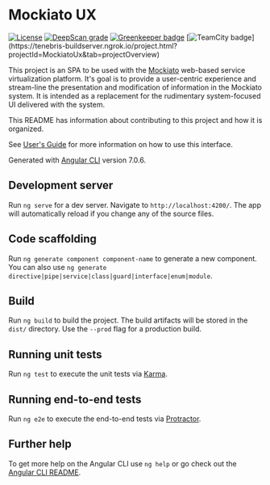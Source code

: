 # Mockiato UX

[![License](https://img.shields.io/badge/License-Apache%202.0-blue.svg)](https://opensource.org/licenses/Apache-2.0)
[![DeepScan grade](https://deepscan.io/api/teams/2522/projects/3668/branches/32133/badge/grade.svg)](https://deepscan.io/dashboard#view=project&tid=2522&pid=3668&bid=32133)
[![Greenkeeper badge](https://badges.greenkeeper.io/tenebris/mockiato-ux.svg)](https://greenkeeper.io/)
[![TeamCity badge](https://tenebris-buildserver.ngrok.io/app/rest/builds/buildType:(id:MockiatoUx_Build)/statusIcon)](https://tenebris-buildserver.ngrok.io/project.html?projectId=MockiatoUx&tab=projectOverview)

This project is an SPA to be used with the [Mockiato](https://github.com/Optum/mockiato) web-based service virtualization platform.  It's goal is to provide
a user-centric experience and stream-line the presentation and modification of information in the Mockiato system.  It is intended as a replacement for the 
rudimentary system-focused UI delivered with the system.

This README has information about contributing to this project and how it is organized.

See [User's Guide](https://tenebris.github.io/mockiato-ux/users-guide) for more information on how to use this interface.


Generated with [Angular CLI](https://github.com/angular/angular-cli) version 7.0.6.

## Development server

Run `ng serve` for a dev server. Navigate to `http://localhost:4200/`. The app will automatically reload if you change any of the source files.

## Code scaffolding

Run `ng generate component component-name` to generate a new component. You can also use `ng generate directive|pipe|service|class|guard|interface|enum|module`.

## Build

Run `ng build` to build the project. The build artifacts will be stored in the `dist/` directory. Use the `--prod` flag for a production build.

## Running unit tests

Run `ng test` to execute the unit tests via [Karma](https://karma-runner.github.io).

## Running end-to-end tests

Run `ng e2e` to execute the end-to-end tests via [Protractor](http://www.protractortest.org/).

## Further help

To get more help on the Angular CLI use `ng help` or go check out the [Angular CLI README](https://github.com/angular/angular-cli/blob/master/README.md).
